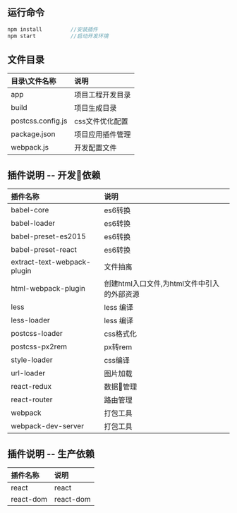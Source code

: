 ## 运行命令
```javascript
npm install 		//安装插件
npm start 	        //启动开发环境

```
## 文件目录
| **目录\文件名称**      |    **说明**   | 
| :-------- | :--------|
| app  | 项目工程开发目录 | 
| build | 项目生成目录 | 
| postcss.config.js | css文件优化配置 | 
| package.json | 项目应用插件管理 | 
| webpack.js|  开发配置文件 | 

## 插件说明 -- 开发依赖 
| **插件名称**      |    **说明**   | 
| :-------- | :--------|
| babel-core  | es6转换 | 
| babel-loader | es6转换 | 
| babel-preset-es2015 | es6转换 | 
| babel-preset-react|  es6转换 | 
| extract-text-webpack-plugin| 文件抽离 |
| html-webpack-plugin | 创建html入口文件,为html文件中引入的外部资源 | 
| less | less 编译 |
| less-loader | less 编译 |
| postcss-loader | css格式化 |
| postcss-px2rem | px转rem |
| style-loader | css编译 |
| url-loader | 图片加载 |
| react-redux | 数据管理 | 
| react-router | 路由管理 | 
| webpack |  打包工具 | 
| webpack-dev-server  | 打包工具 | 


## 插件说明 -- 生产依赖
| **插件名称**      |    **说明**   | 
| :-------- | :--------|
| react  | react | 
| react-dom | react-dom | 